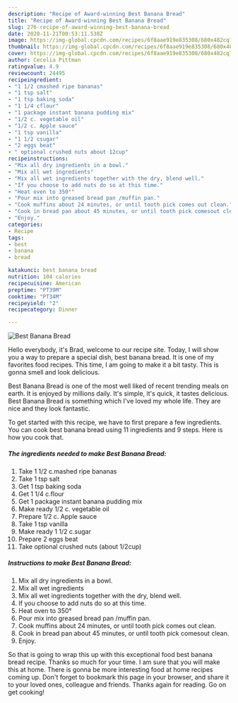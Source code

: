 ```yaml
---
description: "Recipe of Award-winning Best Banana Bread"
title: "Recipe of Award-winning Best Banana Bread"
slug: 276-recipe-of-award-winning-best-banana-bread
date: 2020-11-21T00:53:11.538Z
image: https://img-global.cpcdn.com/recipes/6f8aae919e835308/680x482cq70/best-banana-bread-recipe-main-photo.jpg
thumbnail: https://img-global.cpcdn.com/recipes/6f8aae919e835308/680x482cq70/best-banana-bread-recipe-main-photo.jpg
cover: https://img-global.cpcdn.com/recipes/6f8aae919e835308/680x482cq70/best-banana-bread-recipe-main-photo.jpg
author: Cecelia Pittman
ratingvalue: 4.9
reviewcount: 24495
recipeingredient:
- "1 1/2 cmashed ripe bananas"
- "1 tsp salt"
- "1 tsp baking soda"
- "1 1/4 cflour"
- "1 package instant banana pudding mix"
- "1/2 c. vegetable oil"
- "1/2 c. Apple sauce"
- "1 tsp vanilla"
- "1 1/2 csugar"
- "2 eggs beat"
- " optional crushed nuts about 12cup"
recipeinstructions:
- "Mix all dry ingredients in a bowl."
- "Mix all wet ingredients"
- "Mix all wet ingredients together with the dry, blend well."
- "If you choose to add nuts do so at this time."
- "Heat oven to 350°"
- "Pour mix into greased bread pan /muffin pan."
- "Cook muffins about 24 minutes, or until tooth pick comes​ out clean."
- "Cook in bread pan about 45 minutes, or until tooth pick comes​out clean."
- "Enjoy."
categories:
- Recipe
tags:
- best
- banana
- bread

katakunci: best banana bread 
nutrition: 104 calories
recipecuisine: American
preptime: "PT39M"
cooktime: "PT34M"
recipeyield: "2"
recipecategory: Dinner

---
```



![Best Banana Bread](https://img-global.cpcdn.com/recipes/6f8aae919e835308/680x482cq70/best-banana-bread-recipe-main-photo.jpg)

Hello everybody, it's Brad, welcome to our recipe site. Today, I will show you a way to prepare a special dish, best banana bread. It is one of my favorites food recipes. This time, I am going to make it a bit tasty. This is gonna smell and look delicious.



Best Banana Bread is one of the most well liked of recent trending meals on earth. It is enjoyed by millions daily. It's simple, it's quick, it tastes delicious. Best Banana Bread is something which I've loved my whole life. They are nice and they look fantastic.


To get started with this recipe, we have to first prepare a few ingredients. You can cook best banana bread using 11 ingredients and 9 steps. Here is how you cook that.

<!--inarticleads1-->

##### The ingredients needed to make Best Banana Bread:

1. Take 1 1/2 c.mashed ripe bananas
1. Take 1 tsp salt
1. Get 1 tsp baking soda
1. Get 1 1/4 c.flour
1. Get 1 package instant banana pudding mix
1. Make ready 1/2 c. vegetable oil
1. Prepare 1/2 c. Apple sauce
1. Take 1 tsp vanilla
1. Make ready 1 1/2 c.sugar
1. Prepare 2 eggs beat
1. Take  optional crushed nuts (about 1/2cup)




<!--inarticleads2-->

##### Instructions to make Best Banana Bread:

1. Mix all dry ingredients in a bowl.
1. Mix all wet ingredients
1. Mix all wet ingredients together with the dry, blend well.
1. If you choose to add nuts do so at this time.
1. Heat oven to 350°
1. Pour mix into greased bread pan /muffin pan.
1. Cook muffins about 24 minutes, or until tooth pick comes​ out clean.
1. Cook in bread pan about 45 minutes, or until tooth pick comes​out clean.
1. Enjoy.




So that is going to wrap this up with this exceptional food best banana bread recipe. Thanks so much for your time. I am sure that you will make this at home. There is gonna be more interesting food at home recipes coming up. Don't forget to bookmark this page in your browser, and share it to your loved ones, colleague and friends. Thanks again for reading. Go on get cooking!
